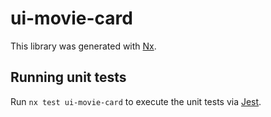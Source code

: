 # ui-movie-card

This library was generated with [Nx](https://nx.dev).

## Running unit tests

Run `nx test ui-movie-card` to execute the unit tests via [Jest](https://jestjs.io).
